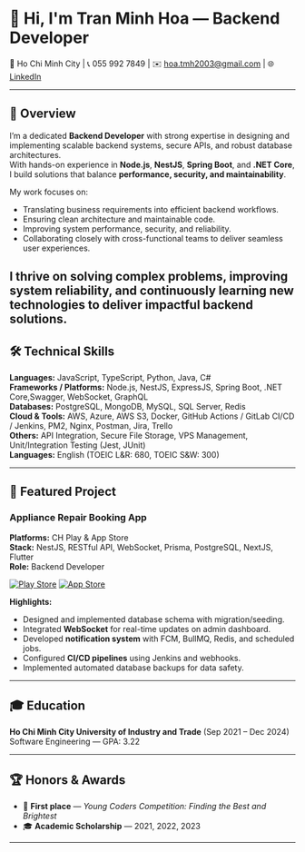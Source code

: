 # 👋 Hi, I'm Tran Minh Hoa — Backend Developer

📍 Ho Chi Minh City | 📞 055 992 7849 | ✉️ hoa.tmh2003@gmail.com | 🌐 [LinkedIn](https://www.linkedin.com/in/minhhoatran763)

---

## 🚀 Overview

I’m a dedicated **Backend Developer** with strong expertise in designing and implementing scalable backend systems, secure APIs, and robust database architectures.  
With hands-on experience in **Node.js**, **NestJS**, **Spring Boot**, and **.NET Core**, I build solutions that balance **performance, security, and maintainability**.  

My work focuses on:
- Translating business requirements into efficient backend workflows.
- Ensuring clean architecture and maintainable code.
- Improving system performance, security, and reliability.
- Collaborating closely with cross-functional teams to deliver seamless user experiences.

I thrive on solving complex problems, improving system reliability, and continuously learning new technologies to deliver **impactful backend solutions**.
---

## 🛠 Technical Skills

**Languages:** JavaScript, TypeScript, Python, Java, C#  
**Frameworks / Platforms:** Node.js, NestJS, ExpressJS, Spring Boot, .NET Core,Swagger, WebSocket, GraphQL  
**Databases:** PostgreSQL, MongoDB, MySQL, SQL Server, Redis  
**Cloud & Tools:** AWS, Azure, AWS S3, Docker, GitHub Actions / GitLab CI/CD / Jenkins, PM2, Nginx, Postman, Jira, Trello  
**Others:** API Integration, Secure File Storage, VPS Management, Unit/Integration Testing (Jest, JUnit)  
**Languages:** English (TOEIC L&R: 680, TOEIC S&W: 300)  

---

## 📌 Featured Project

### **Appliance Repair Booking App**  
**Platforms:** CH Play & App Store  
**Stack:** NestJS, RESTful API, WebSocket, Prisma, PostgreSQL, NextJS, Flutter  
**Role:** Backend Developer 

[![Play Store](https://img.shields.io/badge/Google%20Play-34A853?style=for-the-badge&logo=google-play&logoColor=white)](https://play.google.com/store/apps/details?id=com.dien_lanh_khoa_van.app&pli=1)
[![App Store](https://img.shields.io/badge/App%20Store-0D96F6?style=for-the-badge&logo=app-store&logoColor=white)](https://apps.apple.com/us/app/b%E1%BA%A3o-tr%C3%AC-thi%E1%BA%BFt-b%E1%BB%8B-%C4%91i%E1%BB%87n/id6748032628?platform=iphone)

**Highlights:**
- Designed and implemented database schema with migration/seeding.
- Integrated **WebSocket** for real-time updates on admin dashboard.
- Developed **notification system** with FCM, BullMQ, Redis, and scheduled jobs.
- Configured **CI/CD pipelines** using Jenkins and webhooks.
- Implemented automated database backups for data safety.

---

## 🎓 Education
**Ho Chi Minh City University of Industry and Trade** (Sep 2021 – Dec 2024)  
Software Engineering — GPA: 3.22  

---

## 🏆 Honors & Awards
- 🥇 **First place** — *Young Coders Competition: Finding the Best and Brightest*  
- 🎓 **Academic Scholarship** — 2021, 2022, 2023  

---
